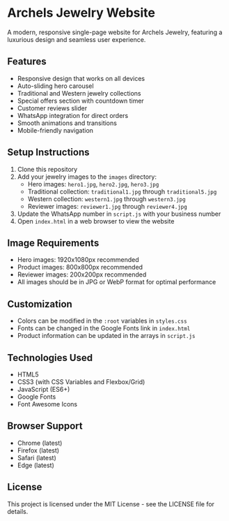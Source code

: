 # Archels Jewelry Website

A modern, responsive single-page website for Archels Jewelry, featuring a luxurious design and seamless user experience.

## Features

- Responsive design that works on all devices
- Auto-sliding hero carousel
- Traditional and Western jewelry collections
- Special offers section with countdown timer
- Customer reviews slider
- WhatsApp integration for direct orders
- Smooth animations and transitions
- Mobile-friendly navigation

## Setup Instructions

1. Clone this repository
2. Add your jewelry images to the `images` directory:
   - Hero images: `hero1.jpg`, `hero2.jpg`, `hero3.jpg`
   - Traditional collection: `traditional1.jpg` through `traditional5.jpg`
   - Western collection: `western1.jpg` through `western3.jpg`
   - Reviewer images: `reviewer1.jpg` through `reviewer4.jpg`
3. Update the WhatsApp number in `script.js` with your business number
4. Open `index.html` in a web browser to view the website

## Image Requirements

- Hero images: 1920x1080px recommended
- Product images: 800x800px recommended
- Reviewer images: 200x200px recommended
- All images should be in JPG or WebP format for optimal performance

## Customization

- Colors can be modified in the `:root` variables in `styles.css`
- Fonts can be changed in the Google Fonts link in `index.html`
- Product information can be updated in the arrays in `script.js`

## Technologies Used

- HTML5
- CSS3 (with CSS Variables and Flexbox/Grid)
- JavaScript (ES6+)
- Google Fonts
- Font Awesome Icons

## Browser Support

- Chrome (latest)
- Firefox (latest)
- Safari (latest)
- Edge (latest)

## License

This project is licensed under the MIT License - see the LICENSE file for details. 